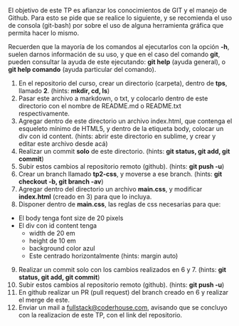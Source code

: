 El objetivo de este TP es afianzar los conocimientos de GIT y el manejo de Github. Para esto se pide que se realice lo siguiente, y se recomienda el uso de consola (git-bash) por sobre el uso de alguna herramienta gráfica que permita hacer lo mismo.

Recuerden que la mayoría de los comandos al ejecutarlos con la opción **-h**, suelen darnos información de su uso, y que en el caso del comando **git**, pueden consultar la ayuda de este ejecutando: **git help** (ayuda general), o **git help comando** (ayuda particular del comando).

1. En el repositorio del curso, crear un directorio (carpeta), dentro de **tps**, llamado **2**. (hints: **mkdir, cd, ls**)
2. Pasar este archivo a markdown, o txt, y colocarlo dentro de este directorio con el nombre de README.md o README.txt respectivamente.
3. Agregar dentro de este directorio un archivo index.html, que contenga el esqueleto mínimo de HTML5, y dentro de la etiqueta body, colocar un div con id content. (hints: abrir este directorio en sublime, y crear y editar este archivo desde acá)
4. Realizar un commit **solo** de este directorio. (hints: **git status, git add, git commit**)
5. Subir estos cambios al repositorio remoto (github). (hints: **git push -u**)
6. Crear un branch llamado **tp2-css**, y moverse a ese branch. (hints: **git checkout -b, git branch -av**)
7. Agregar dentro del directorio un archivo **main.css**, y modificar **index.html** (creado en 3) para que lo incluya.
8. Disponer dentro de **main.css**, las reglas de css necesarias para que:
  - El body tenga font size de 20 pixels
  - El div con id content tenga
    * width de 20 em
    * height de 10 em
    * background color azul
    * Este centrado horizontalmente (hints: margin auto)
9. Realizar un commit solo con los cambios realizados en 6 y 7. (hints: **git status, git add, git commit**)
10. Subir estos cambios al repositorio remoto (github). (hints: **git push -u**)
11. En github realizar un PR (pull request) del branch creado en 6 y realizar el merge de este.
12. Enviar un mail a fullstack@coderhouse.com, avisando que se concluyo con la realizacion de este TP, con el link del repositorio.